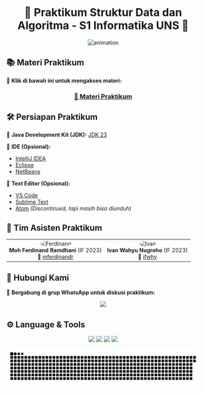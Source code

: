 <h1 align="center">🚀 Praktikum Struktur Data dan Algoritma - S1 Informatika UNS 🚀</h1>

<p align="center">
  <img src="https://github.com/Adam-pw/Adam-pw/blob/main/animation_500_kxa883sd.gif" alt="animation" width="300" height="300"/>
</p>

## 📚 Materi Praktikum

📌 **Klik di bawah ini untuk mengakses materi:**

<h3 align="center">
  <a href="https://praktikum-sda-uns.vercel.app/">📖 Materi Praktikum</a>
</h3>

## 🛠 Persiapan Praktikum

🔹 **Java Development Kit (JDK):** [JDK 23](https://www.oracle.com/java/technologies/downloads/)

🔹 **IDE (Opsional):**

- [IntelliJ IDEA](https://www.jetbrains.com/idea/download/)
- [Eclipse](https://www.eclipse.org/downloads/)
- [NetBeans](https://netbeans.apache.org/download/index.html)

🔹 **Text Editor (Opsional):**

- [VS Code](https://code.visualstudio.com/download)
- [Sublime Text](https://www.sublimetext.com/download)
- [Atom](https://github.com/atom/atom/releases) _(Discontinued, tapi masih bisa diunduh)_

## 🤝 Tim Asisten Praktikum

<div align="center">
<table align="center">
  <tr>
    <td align="center">
      <img src="https://github.com/mferdinandr.png" width="100" height="100" style="border-radius:50%;" alt="Ferdinand"/>
      <br><b>Moh Ferdinand Ramdhani</b> (IF 2023)  
      <br>🚀 <a href="https://github.com/mferdinandr" target="_blank">mferdinandr</a>
    </td>
    <td align="center">
      <img src="https://github.com/ifwhy.png" width="100" height="100" style="border-radius:50%;" alt="Ivan"/>
      <br><b>Ivan Wahyu Nugroho</b> (IF 2023)  
      <br>🚀 <a href="https://github.com/ifwhy" target="_blank">ifwhy</a>
    </td>
  </tr>
</table>
</div>

## 💬 Hubungi Kami

📢 **Bergabung di grup WhatsApp untuk diskusi praktikum:**

<p align="center">
  <a href="https://chat.whatsapp.com/CmaR1HwXZDaLN7F2sZ2bzr" target="_blank">
    <img src="https://img.shields.io/badge/WhatsApp-25D366?style=for-the-badge&logo=whatsapp&logoColor=white" height="40"/>
  </a>
</p>

## ⚙ Language & Tools

<p align="center">
  <img src="https://img.shields.io/badge/Visual%20Studio%20Code-0078d7.svg?style=for-the-badge&logo=visual-studio-code&logoColor=white"/>
  <img src="https://img.shields.io/badge/Java-ED8B00?style=for-the-badge&logo=java&logoColor=white"/>
  <img src="https://img.shields.io/badge/IntelliJ%20IDEA-000000.svg?style=for-the-badge&logo=intellij-idea&logoColor=white"/>
  <img src="https://img.shields.io/badge/Eclipse-2C2255?style=for-the-badge&logo=eclipse&logoColor=white"/>
</p>

<p align="center">
  <img src="https://github.com/TekyaygilFethi/TekyaygilFethi/blob/output/github-contribution-grid-snake.svg" alt="GitHub Snake Animation"/>
</p>
